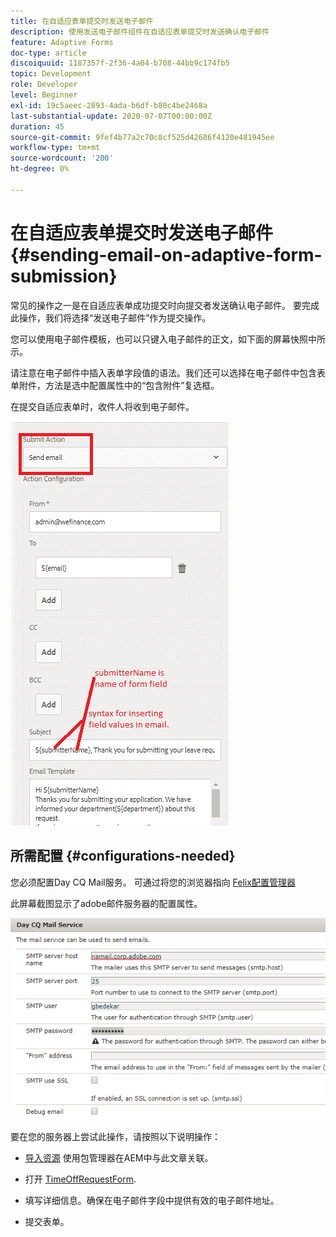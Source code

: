 ```yaml
---
title: 在自适应表单提交时发送电子邮件
description: 使用发送电子邮件组件在自适应表单提交时发送确认电子邮件
feature: Adaptive Forms
doc-type: article
discoiquuid: 1187357f-2f36-4a04-b708-44bb9c174fb5
topic: Development
role: Developer
level: Beginner
exl-id: 19c5aeec-2893-4ada-b6df-b80c4be2468a
last-substantial-update: 2020-07-07T00:00:00Z
duration: 45
source-git-commit: 9fef4b77a2c70c8cf525d42686f4120e481945ee
workflow-type: tm+mt
source-wordcount: '200'
ht-degree: 0%

---
```


# 在自适应表单提交时发送电子邮件 {#sending-email-on-adaptive-form-submission}

常见的操作之一是在自适应表单成功提交时向提交者发送确认电子邮件。 要完成此操作，我们将选择“发送电子邮件”作为提交操作。

您可以使用电子邮件模板，也可以只键入电子邮件的正文，如下面的屏幕快照中所示。

请注意在电子邮件中插入表单字段值的语法。我们还可以选择在电子邮件中包含表单附件，方法是选中配置属性中的“包含附件”复选框。

在提交自适应表单时，收件人将收到电子邮件。

![发送电子邮件](assets/sendemailaction.gif)

## 所需配置 {#configurations-needed}

您必须配置Day CQ Mail服务。 可通过将您的浏览器指向 [Felix配置管理器](http://localhost:4502/system/console/configMgr)

此屏幕截图显示了adobe邮件服务器的配置属性。

![邮件服务](assets/mailservice.png)

要在您的服务器上尝试此操作，请按照以下说明操作：

* [导入资源](assets/timeoffrequest.zip) 使用包管理器在AEM中与此文章关联。

* 打开 [TimeOffRequestForm](http://localhost:4502/content/dam/formsanddocuments/helpx/timeoffrequestform/jcr:content?wcmmode=disabled).

* 填写详细信息。确保在电子邮件字段中提供有效的电子邮件地址。

* 提交表单。
